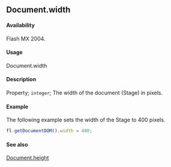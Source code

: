 ## Document.width

#### Availability

Flash MX 2004.

#### Usage

Document.width

#### Description

Property; `integer`; The width of the document (Stage) in pixels.

#### Example

The following example sets the width of the Stage to 400 pixels.

```javascript
fl.getDocumentDOM().width = 400;
```

#### See also

[Document.height](../Document_object/Document91.md)
